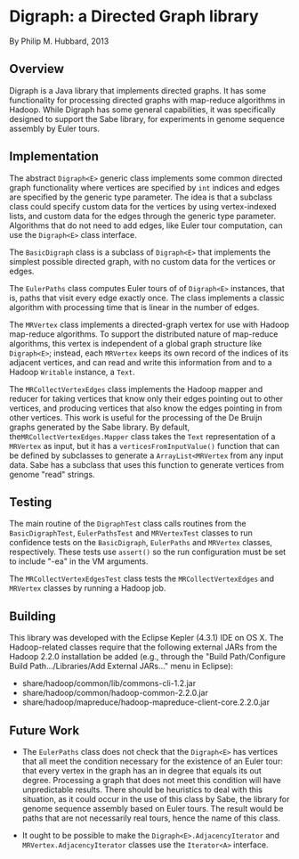 Digraph: a Directed Graph library
=================================

By Philip M. Hubbard, 2013


Overview
--------

Digraph is a Java library that implements directed graphs.  It has some functionality for processing directed graphs with map-reduce algorithms in Hadoop.  While Digraph has some general capabilities, it was specifically designed to support the Sabe library, for experiments in genome sequence assembly by Euler tours.

Implementation
--------------

The abstract `Digraph<E>` generic class implements some common directed graph functionality where vertices are specified by `int` indices and edges are specified by the generic type parameter.  The idea is that a subclass class could specify custom data for the vertices by using vertex-indexed lists, and custom data for the edges through the generic type parameter.  Algorithms that do not need to add edges, like Euler tour computation, can use the `Digraph<E>` class interface.

The `BasicDigraph` class is a subclass of `Digraph<E>` that implements the simplest possible directed graph, with no custom data for the vertices or edges.

The `EulerPaths` class computes Euler tours of of `Digraph<E>` instances, that is, paths that visit every edge exactly once.  The class implements a classic algorithm with processing time that is linear in the number of edges.

The `MRVertex` class implements a directed-graph vertex for use with Hadoop map-reduce algorithms.  To support the distributed nature of map-reduce algorithms, this vertex is independent of a global graph structure like `Digraph<E>`; instead, each `MRVertex`
keeps its own record of the indices of its adjacent vertices, and can read and write this information from and to a Hadoop `Writable` instance, a `Text`.

The `MRCollectVertexEdges` class implements the Hadoop mapper and reducer for taking vertices that know only their edges pointing out to other vertices, and producing vertices that also know the edges pointing in from other vertices.  This work is useful for the processing of the De Bruijn graphs generated by the Sabe library.  By default, the`MRCollectVertexEdges.Mapper` class takes the `Text` representation of a `MRVertex` as input, but it has a `verticesFromInputValue()` function that can be defined by subclasses to generate a `ArrayList<MRVertex` from any input data.  Sabe has a subclass that uses this function to generate vertices from genome "read" strings.

Testing
-------

The main routine of the `DigraphTest` class calls routines from the `BasicDigraphTest`, `EulerPathsTest` and `MRVertexTest` classes to run confidence tests on the `BasicDigraph`, `EulerPaths` and `MRVertex` classes, respectively.  These tests use `assert()` so the run configuration must be set to include "-ea" in the VM arguments.

The `MRCollectVertexEdgesTest` class tests the `MRCollectVertexEdges` and `MRVertex` classes by running a Hadoop job.

Building
--------

This library was developed with the Eclipse Kepler (4.3.1) IDE on OS X.  The Hadoop-related classes require that the following external JARs from the Hadoop 2.2.0 installation be added (e.g., through the "Build Path/Configure Build Path…/Libraries/Add External JARs…" menu in Eclipse):

* share/hadoop/common/lib/commons-cli-1.2.jar
* share/hadoop/common/hadoop-common-2.2.0.jar
* share/hadoop/mapreduce/hadoop-mapreduce-client-core.2.2.0.jar


Future Work
------------

* The `EulerPaths` class does not check that the `Digraph<E>` has vertices that all meet the condition necessary for the existence of an Euler tour: that every vertex in the graph has an in degree that equals its out degree.  Processing a graph that does not meet this condition will have unpredictable results.  There should be heuristics to deal with this situation, as it could occur in the use of this class by Sabe, the library for genome sequence assembly based on Euler tours.  The result would be paths that are not necessarily real tours, hence the name of this class.

* It ought to be possible to make the `Digraph<E>.AdjacencyIterator` and `MRVertex.AdjacencyIterator` classes use the `Iterator<A>` interface.
